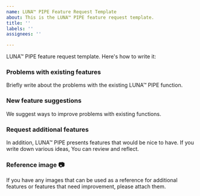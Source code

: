 ```yaml
---
name: LUNA™ PIPE Feature Request Template
about: This is the LUNA™ PIPE feature request template.
title: ''
labels: ''
assignees: ''

---
```


LUNA™ PIPE feature request template. Here's how to write it:

### Problems with existing features
Briefly write about the problems with the existing LUNA™ PIPE function.

### New feature suggestions
We suggest ways to improve problems with existing functions.

### Request additional features
In addition, LUNA™ PIPE presents features that would be nice to have. If you write down various ideas,
You can review and reflect.

### Reference image :camera:
If you have any images that can be used as a reference for additional features or features that need improvement, please attach them.
